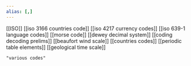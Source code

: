 ```yaml
---
alias: [,]
---
```

[[ISO]]
[[iso 3166 countries code]]
[[iso 4217 currency codes]]
[[iso 639-1 language codes]]
[[morse code]]
[[dewey decimal system]]
[[coding decoding prelims]]
[[beaufort wind scale]]
[[countries codes]]
[[periodic table elements]]
[[geological time scale]]

```query
"various codes"
```